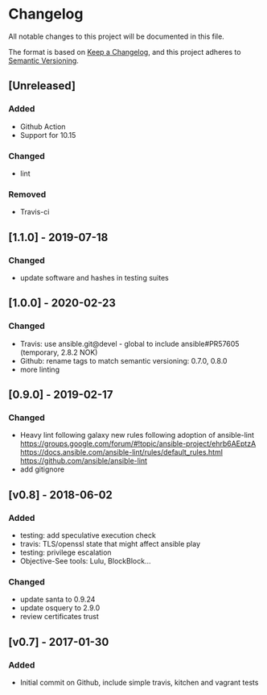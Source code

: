 # Changelog
All notable changes to this project will be documented in this file.

The format is based on [Keep a Changelog](https://keepachangelog.com/en/1.0.0/),
and this project adheres to [Semantic Versioning](https://semver.org/spec/v2.0.0.html).

## [Unreleased]

### Added
- Github Action
- Support for 10.15

### Changed
- lint

### Removed
- Travis-ci

## [1.1.0] - 2019-07-18

### Changed
- update software and hashes in testing suites

## [1.0.0] - 2020-02-23

### Changed
- Travis: use ansible.git@devel - global to include ansible#PR57605 (temporary, 2.8.2 NOK)
- Github: rename tags to match semantic versioning: 0.7.0, 0.8.0
- more linting

## [0.9.0] - 2019-02-17

### Changed
- Heavy lint following galaxy new rules following adoption of ansible-lint
https://groups.google.com/forum/#!topic/ansible-project/ehrb6AEptzA
https://docs.ansible.com/ansible-lint/rules/default_rules.html
https://github.com/ansible/ansible-lint
- add gitignore

## [v0.8] - 2018-06-02

### Added
- testing: add speculative execution check
- travis: TLS/openssl state that might affect ansible play
- testing: privilege escalation
- Objective-See tools: Lulu, BlockBlock...

### Changed
- update santa to 0.9.24
- update osquery to 2.9.0
- review certificates trust

## [v0.7] - 2017-01-30

### Added
- Initial commit on Github, include simple travis, kitchen and vagrant tests

